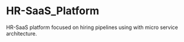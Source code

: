 # HR-SaaS_Platform
HR-SaaS platform focused on hiring pipelines using with micro service architecture. 
